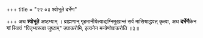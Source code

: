 +++
title = "२२ ०३ श्वोभूते दर्भेण"

+++
अथ **श्वोभूते** अष्टम्याम् ।
ब्राह्मणान् गृहमानीयेत्याद्यग्निमुखान्तं सर्व मासिश्राद्धवत् कृत्वा, अथ **दर्भेणै**केन **गां** स्त्रियं "पितृभ्यस्त्वा जुष्टाम्" उपाकरोमि, इत्यनेन मन्त्रेणोपाकरोति ॥३॥